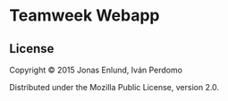 # Teamweek Webapp

## License

Copyright © 2015 Jonas Enlund, Iván Perdomo

Distributed under the Mozilla Public License, version 2.0.